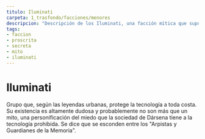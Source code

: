 ```yaml
---
titulo: Iluminati
carpeta: 1_trasfondo/facciones/menores
descripcion: "Descripción de los Iluminati, una facción mítica que supuestamente protege la tecnología a toda costa."
tags:
- faccion
- proscrita
- secreta
- mito
- iluminati
---
```

# Iluminati
Grupo que, según las leyendas urbanas, protege la tecnología a toda costa. Su existencia es altamente dudosa y probablemente no son más que un mito, una personificación del miedo que la sociedad de Dársena tiene a la tecnología prohibida. Se dice que se esconden entre los "Arpistas y Guardianes de la Memoria". 